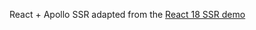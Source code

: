 React + Apollo SSR adapted from the [React 18 SSR demo](https://codesandbox.io/s/kind-sammet-j56ro)

